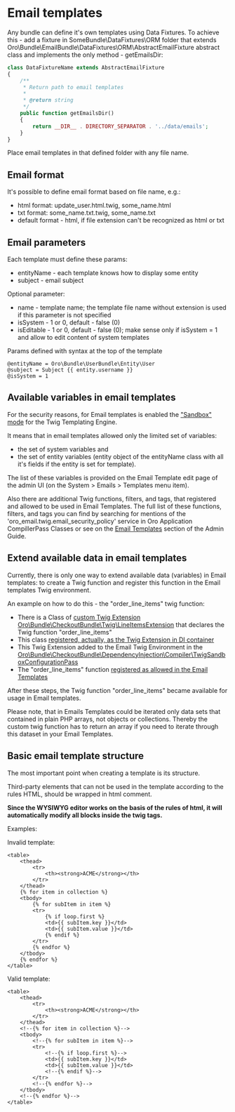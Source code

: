 Email templates
===============

Any bundle can define it's own templates using Data Fixtures.
To achieve this - add a fixture in SomeBundle\DataFixtures\ORM folder that extends Oro\Bundle\EmailBundle\DataFixtures\ORM\AbstractEmailFixture
abstract class and implements the only method - getEmailsDir:
``` php
class DataFixtureName extends AbstractEmailFixture
{
    /**
     * Return path to email templates
     *
     * @return string
     */
    public function getEmailsDir()
    {
        return __DIR__ . DIRECTORY_SEPARATOR . '../data/emails';
    }
}
```
Place email templates in that defined folder with any file name.

Email format
------------
It's possible to define email format based on file name, e.g.:

 - html format: update_user.html.twig, some_name.html
 - txt format: some_name.txt.twig, some_name.txt
 - default format - html, if file extension can't be recognized as html or txt

Email parameters
-----------------
Each template must define these params:

 - entityName - each template knows how to display some entity
 - subject - email subject

Optional parameter:

 - name - template name; the template file name without extension is used if this parameter is not specified 
 - isSystem - 1 or 0, default - false (0)
 - isEditable - 1 or 0, default - false (0); make sense only if isSystem = 1 and allow to edit content of system templates

Params defined with syntax at the top of the template
```
@entityName = Oro\Bundle\UserBundle\Entity\User
@subject = Subject {{ entity.username }}
@isSystem = 1
```

Available variables in email templates
--------------------------------------

For the security reasons, for Email templates is enabled the ["Sandbox" mode](https://twig.symfony.com/doc/2.x/api.html#sandbox-extension) for the Twig Templating Engine.

It means that in email templates allowed only the limited set of variables:

* the set of system variables and
* the set of entity variables (entity object of the entityName class with all it's fields if the entity is set for template).

The list of these variables is provided on the Email Template edit page of the admin UI (on the System > Emails > Templates menu item).

Also there are additional Twig functions, filters, and tags, that registered and allowed to be used in Email Templates. The full list of these functions, filters, and tags you can find by searching for mentions of the 'oro_email.twig.email_security_policy' service in Oro Application CompillerPass Classes or see on the [Email Templates](https://oroinc.com/b2b-ecommerce/doc/current/admin-guide/email/email-templates) section of the Admin Guide.

Extend available data in email templates
----------------------------------------

Currently, there is only one way to extend available data (variables) in Email templates: to create a Twig function and register this function in the Email templates Twig environment.

An example on how to do this - the "order_line_items" twig function:

* There is a Class of [custom Twig Extension](https://symfony.com/doc/3.4/templating/twig_extension.html) [Oro\Bundle\CheckoutBundle\Twig\LineItemsExtension](https://github.com/laboro/dev/blob/master/package/commerce/src/Oro/Bundle/CheckoutBundle/Twig/LineItemsExtension.php#L47) that declares the Twig function "order_line_items"
* This class [registered, actually, as the Twig Extension in DI container](https://github.com/laboro/dev/blob/master/package/commerce/src/Oro/Bundle/CheckoutBundle/Resources/config/services.yml#L115)
* This Twig Extension added to the Email Twig Environment in the [Oro\Bundle\CheckoutBundle\DependencyInjection\Compiler\TwigSandboxConfigurationPass](https://github.com/laboro/dev/blob/master/package/commerce/src/Oro/Bundle/CheckoutBundle/DependencyInjection/Compiler/TwigSandboxConfigurationPass.php#L33)
* The "order_line_items" function [registered as allowed in the Email Templates](https://github.com/laboro/dev/blob/master/package/commerce/src/Oro/Bundle/CheckoutBundle/DependencyInjection/Compiler/TwigSandboxConfigurationPass.php#L24)

After these steps, the Twig function "order_line_items" became available for usage in Email templates.

Please note, that in Emails Templates could be iterated only data sets that contained in plain PHP arrays, not objects or collections. Thereby the custom twig function has to return an array if you need to iterate through this dataset in your Email Templates.

Basic email template structure
----------------------------------------

The most important point when creating a template is its structure.

Third-party elements that can not be used in the template according to the rules HTML, should be wrapped in html comment.

**Since the WYSIWYG editor works on the basis of the rules of html, it will automatically modify all blocks inside the twig tags.**

Examples:

Invalid template:
```
<table>
    <thead>
        <tr>
            <th><strong>ACME</strong></th>
        </tr>
    </thead>
    {% for item in collection %}
    <tbody>
        {% for subItem in item %}
        <tr>
            {% if loop.first %}
            <td>{{ subItem.key }}</td>
            <td>{{ subItem.value }}</td>
            {% endif %}
        </tr>
        {% endfor %}
    </tbody>
    {% endfor %}
</table>
```

Valid template:
```
<table>
    <thead>
        <tr>
            <th><strong>ACME</strong></th>
        </tr>
    </thead>
    <!--{% for item in collection %}-->
    <tbody>
        <!--{% for subItem in item %}-->
        <tr>
            <!--{% if loop.first %}-->
            <td>{{ subItem.key }}</td>
            <td>{{ subItem.value }}</td>
            <!--{% endif %}-->
        </tr>
        <!--{% endfor %}-->
    </tbody>
    <!--{% endfor %}-->
</table>
```